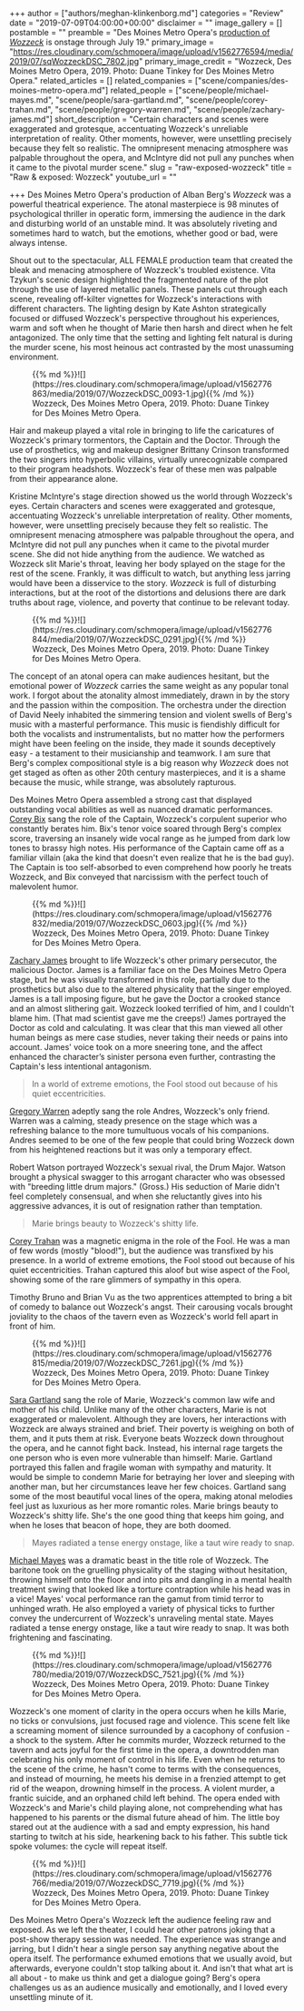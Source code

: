 +++
author = ["authors/meghan-klinkenborg.md"]
categories = "Review"
date = "2019-07-09T04:00:00+00:00"
disclaimer = ""
image_gallery = []
postamble = ""
preamble = "Des Moines Metro Opera's [production of _Wozzeck_](http://desmoinesmetroopera.org/productions/wozzeck/) is onstage through July 19."
primary_image = "https://res.cloudinary.com/schmopera/image/upload/v1562776594/media/2019/07/sqWozzeckDSC_7802.jpg"
primary_image_credit = "Wozzeck, Des Moines Metro Opera, 2019. Photo: Duane Tinkey for Des Moines Metro Opera."
related_articles = []
related_companies = ["scene/companies/des-moines-metro-opera.md"]
related_people = ["scene/people/michael-mayes.md", "scene/people/sara-gartland.md", "scene/people/corey-trahan.md", "scene/people/gregory-warren.md", "scene/people/zachary-james.md"]
short_description = "Certain characters and scenes were exaggerated and grotesque, accentuating Wozzeck's unreliable interpretation of reality. Other moments, however, were unsettling precisely because they felt so realistic. The omnipresent menacing atmosphere was palpable throughout the opera, and McIntyre did not pull any punches when it came to the pivotal murder scene."
slug = "raw-exposed-wozzeck"
title = "Raw & exposed: Wozzeck"
youtube_url = ""

+++
Des Moines Metro Opera's production of Alban Berg's _Wozzeck_ was a powerful theatrical experience. The atonal masterpiece is 98 minutes of psychological thriller in operatic form, immersing the audience in the dark and disturbing world of an unstable mind. It was absolutely riveting and sometimes hard to watch, but the emotions, whether good or bad, were always intense.

Shout out to the spectacular, ALL FEMALE production team that created the bleak and menacing atmosphere of Wozzeck's troubled existence. Vita Tzykun's scenic design highlighted the fragmented nature of the plot through the use of layered metallic panels. These panels cut through each scene, revealing off-kilter vignettes for Wozzeck's interactions with different characters. The lighting design by Kate Ashton strategically focused or diffused Wozzeck's perspective throughout his experiences, warm and soft when he thought of Marie then harsh and direct when he felt antagonized. The only time that the setting and lighting felt natural is during the murder scene, his most heinous act contrasted by the most unassuming environment.

<figure data-type="image">{{% md %}}![](https://res.cloudinary.com/schmopera/image/upload/v1562776863/media/2019/07/WozzeckDSC_0093-1.jpg){{% /md %}}

<figcaption>Wozzeck, Des Moines Metro Opera, 2019. Photo: Duane Tinkey for Des Moines Metro Opera.</figcaption>

</figure>

Hair and makeup played a vital role in bringing to life the caricatures of Wozzeck's primary tormentors, the Captain and the Doctor. Through the use of prosthetics, wig and makeup designer Brittany Crinson transformed the two singers into hyperbolic villains, virtually unrecognizable compared to their program headshots. Wozzeck's fear of these men was palpable from their appearance alone.

Kristine McIntyre's stage direction showed us the world through Wozzeck's eyes. Certain characters and scenes were exaggerated and grotesque, accentuating Wozzeck's unreliable interpretation of reality. Other moments, however, were unsettling precisely because they felt so realistic. The omnipresent menacing atmosphere was palpable throughout the opera, and McIntyre did not pull any punches when it came to the pivotal murder scene. She did not hide anything from the audience. We watched as Wozzeck slit Marie's throat, leaving her body splayed on the stage for the rest of the scene. Frankly, it was difficult to watch, but anything less jarring would have been a disservice to the story. _Wozzeck_ is full of disturbing interactions, but at the root of the distortions and delusions there are dark truths about rage, violence, and poverty that continue to be relevant today.

<figure data-type="image">{{% md %}}![](https://res.cloudinary.com/schmopera/image/upload/v1562776844/media/2019/07/WozzeckDSC_0291.jpg){{% /md %}}

<figcaption>Wozzeck, Des Moines Metro Opera, 2019. Photo: Duane Tinkey for Des Moines Metro Opera.</figcaption>

</figure>

The concept of an atonal opera can make audiences hesitant, but the emotional power of _Wozzeck_ carries the same weight as any popular tonal work. I forgot about the atonality almost immediately, drawn in by the story and the passion within the composition. The orchestra under the direction of David Neely inhabited the simmering tension and violent swells of Berg's music with a masterful performance. This music is fiendishly difficult for both the vocalists and instrumentalists, but no matter how the performers might have been feeling on the inside, they made it sounds deceptively easy - a testament to their musicianship and teamwork. I am sure that Berg's complex compositional style is a big reason why _Wozzeck_ does not get staged as often as other 20th century masterpieces, and it is a shame because the music, while strange, was absolutely rapturous.

Des Moines Metro Opera assembled a strong cast that displayed outstanding vocal abilities as well as nuanced dramatic performances. [Corey Bix](/scene/people/corey-bix/) sang the role of the Captain, Wozzeck's corpulent superior who constantly berates him. Bix's tenor voice soared through Berg's complex score, traversing an insanely wide vocal range as he jumped from dark low tones to brassy high notes. His performance of the Captain came off as a familiar villain (aka the kind that doesn't even realize that he is the bad guy). The Captain is too self-absorbed to even comprehend how poorly he treats Wozzeck, and Bix conveyed that narcissism with the perfect touch of malevolent humor.

<figure data-type="image">{{% md %}}![](https://res.cloudinary.com/schmopera/image/upload/v1562776832/media/2019/07/WozzeckDSC_0603.jpg){{% /md %}}

<figcaption>Wozzeck, Des Moines Metro Opera, 2019. Photo: Duane Tinkey for Des Moines Metro Opera.</figcaption>

</figure>

[Zachary James](/scene/people/zachary-james/) brought to life Wozzeck's other primary persecutor, the malicious Doctor. James is a familiar face on the Des Moines Metro Opera stage, but he was visually transformed in this role, partially due to the prosthetics but also due to the altered physicality that the singer employed. James is a tall imposing figure, but he gave the Doctor a crooked stance and an almost slithering gait. Wozzeck looked terrified of him, and I couldn't blame him. (That mad scientist gave me the creeps!) James portrayed the Doctor as cold and calculating. It was clear that this man viewed all other human beings as mere case studies, never taking their needs or pains into account. James' voice took on a more sneering tone, and the affect enhanced the character’s sinister persona even further, contrasting the Captain's less intentional antagonism.

>In a world of extreme emotions, the Fool stood out because of his quiet eccentricities.

[Gregory Warren](/scene/people/gregory-warren/) adeptly sang the role Andres, Wozzeck's only friend. Warren was a calming, steady presence on the stage which was a refreshing balance to the more tumultuous vocals of his companions. Andres seemed to be one of the few people that could bring Wozzeck down from his heightened reactions but it was only a temporary effect.

Robert Watson portrayed Wozzeck's sexual rival, the Drum Major. Watson brought a physical swagger to this arrogant character who was obsessed with "breeding little drum majors." (Gross.) His seduction of Marie didn't feel completely consensual, and when she reluctantly gives into his aggressive advances, it is out of resignation rather than temptation.

>Marie brings beauty to Wozzeck's shitty life.

[Corey Trahan](/scene/people/corey-trahan/) was a magnetic enigma in the role of the Fool. He was a man of few words (mostly "blood!"), but the audience was transfixed by his presence. In a world of extreme emotions, the Fool stood out because of his quiet eccentricities. Trahan captured this aloof but wise aspect of the Fool, showing some of the rare glimmers of sympathy in this opera.

Timothy Bruno and Brian Vu as the two apprentices attempted to bring a bit of comedy to balance out Wozzeck's angst. Their carousing vocals brought joviality to the chaos of the tavern even as Wozzeck's world fell apart in front of him.

<figure data-type="image">{{% md %}}![](https://res.cloudinary.com/schmopera/image/upload/v1562776815/media/2019/07/WozzeckDSC_7261.jpg){{% /md %}}

<figcaption>Wozzeck, Des Moines Metro Opera, 2019. Photo: Duane Tinkey for Des Moines Metro Opera.</figcaption>

</figure>

[Sara Gartland](/scene/people/sara-gartland/) sang the role of Marie, Wozzeck's common law wife and mother of his child. Unlike many of the other characters, Marie is not exaggerated or malevolent. Although they are lovers, her interactions with Wozzeck are always strained and brief. Their poverty is weighing on both of them, and it puts them at risk. Everyone beats Wozzeck down throughout the opera, and he cannot fight back. Instead, his internal rage targets the one person who is even more vulnerable than himself: Marie. Gartland portrayed this fallen and fragile woman with sympathy and maturity. It would be simple to condemn Marie for betraying her lover and sleeping with another man, but her circumstances leave her few choices. Gartland sang some of the most beautiful vocal lines of the opera, making atonal melodies feel just as luxurious as her more romantic roles. Marie brings beauty to Wozzeck's shitty life. She's the one good thing that keeps him going, and when he loses that beacon of hope, they are both doomed.

>Mayes radiated a tense energy onstage, like a taut wire ready to snap.

[Michael Mayes](/scene/people/michael-mayes/) was a dramatic beast in the title role of Wozzeck. The baritone took on the gruelling physicality of the staging without hesitation, throwing himself onto the floor and into pits and dangling in a mental health treatment swing that looked like a torture contraption while his head was in a vice! Mayes' vocal performance ran the gamut from timid terror to unhinged wrath. He also employed a variety of physical ticks to further convey the undercurrent of Wozzeck's unraveling mental state. Mayes radiated a tense energy onstage, like a taut wire ready to snap. It was both frightening and fascinating.

<figure data-type="image">{{% md %}}![](https://res.cloudinary.com/schmopera/image/upload/v1562776780/media/2019/07/WozzeckDSC_7521.jpg){{% /md %}}

<figcaption>Wozzeck, Des Moines Metro Opera, 2019. Photo: Duane Tinkey for Des Moines Metro Opera.</figcaption>

</figure>

Wozzeck's one moment of clarity in the opera occurs when he kills Marie, no ticks or convulsions, just focused rage and violence. This scene felt like a screaming moment of silence surrounded by a cacophony of confusion - a shock to the system. After he commits murder, Wozzeck returned to the tavern and acts joyful for the first time in the opera, a downtrodden man celebrating his only moment of control in his life. Even when he returns to the scene of the crime, he hasn't come to terms with the consequences, and instead of mourning, he meets his demise in a frenzied attempt to get rid of the weapon, drowning himself in the process. A violent murder, a frantic suicide, and an orphaned child left behind. The opera ended with Wozzeck's and Marie's child playing alone, not comprehending what has happened to his parents or the dismal future ahead of him. The little boy stared out at the audience with a sad and empty expression, his hand starting to twitch at his side, hearkening back to his father. This subtle tick spoke volumes: the cycle will repeat itself.

<figure data-type="image">{{% md %}}![](https://res.cloudinary.com/schmopera/image/upload/v1562776766/media/2019/07/WozzeckDSC_7719.jpg){{% /md %}}

<figcaption>Wozzeck, Des Moines Metro Opera, 2019. Photo: Duane Tinkey for Des Moines Metro Opera.</figcaption>

</figure>

Des Moines Metro Opera's Wozzeck left the audience feeling raw and exposed. As we left the theater, I could hear other patrons joking that a post-show therapy session was needed. The experience was strange and jarring, but I didn't hear a single person say anything negative about the opera itself. The performance exhumed emotions that we usually avoid, but afterwards, everyone couldn't stop talking about it. And isn't that what art is all about - to make us think and get a dialogue going? Berg's opera challenges us as an audience musically and emotionally, and I loved every unsettling minute of it.